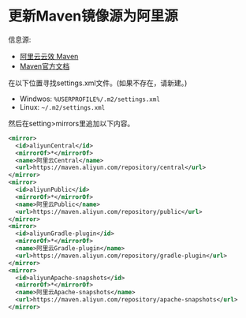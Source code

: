 # 更新Maven镜像源为阿里源

信息源:  

- [阿里云云效 Maven](https://developer.aliyun.com/mvn/guide)
- [Maven官方文档](https://maven.apache.org/settings.html#mirrors)

在以下位置寻找settings.xml文件。(如果不存在，请新建。)

- Windwos: `%USERPROFILE%/.m2/settings.xml`
- Linux: `~/.m2/settings.xml`

然后在setting>mirrors里追加以下内容。

```xml
<mirror>
  <id>aliyunCentral</id>
  <mirrorOf>*</mirrorOf>
  <name>阿里云Central</name>
  <url>https://maven.aliyun.com/repository/central</url>
</mirror>
<mirror>
  <id>aliyunPublic</id>
  <mirrorOf>*</mirrorOf>
  <name>阿里云Public</name>
  <url>https://maven.aliyun.com/repository/public</url>
</mirror>
<mirror>
  <id>aliyunGradle-plugin</id>
  <mirrorOf>*</mirrorOf>
  <name>阿里云Gradle-plugin</name>
  <url>https://maven.aliyun.com/repository/gradle-plugin</url>
</mirror>
<mirror>
  <id>aliyunApache-snapshots</id>
  <mirrorOf>*</mirrorOf>
  <name>阿里云Apache-snapshots</name>
  <url>https://maven.aliyun.com/repository/apache-snapshots</url>
</mirror>
```
